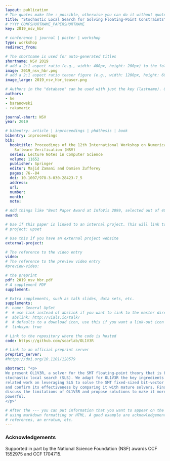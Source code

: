 ```yaml
---
layout: publication
# The quotes make the : possible, otherwise you can do it without quotes
title: "Stochastic Local Search for Solving Floating-Point Constraints"
# YYYY_CONFSHORTNAME_PAPERSHORTNAME
key: 2019_nsv_hbr

# conference | journal | poster | workshop
type: workshop
redirect_from:

# The shortname is used for auto-generated titles
shortname: NSV 2019
# add a 2:1 aspect ratio (e.g., width: 400px, height: 200px) to the folder /assets/images/papers/
image: 2019_nsv_hbr.png
# add a 2:1 aspect ratio teaser figure (e.g., width: 1200px, height: 600px) to the folder /assets/images/papers/
image_large: 2019_nsv_hbr_teaser.png

# Authors in the "database" can be used with just the key (lastname). Others can be written properly.
authors:
- he
- baranowski
- rakamaric

journal-short: NSV
year: 2019

# bibentry: article | inproceedings | phdthesis | book
bibentry: inproceedings
bib:
  booktitle: Proceedings of the 12th International Workshop on Numerical
    Software Verification (NSV)
  series: Lecture Notes in Computer Science
  volume: 11652
  publisher: Springer
  editor: Majid Zamani and Damien Zufferey
  pages: 76--84
  doi: 10.1007/978-3-030-28423-7_5
  address:
  url:
  number:
  month:
  note:

# Add things like "Best Paper Award at InfoVis 2099, selected out of 4000 submissions"
award:

# Use if this paper is linked to an internal project. This will link to the project site
# project: upset

# Use this if you have an external project website
external-project:

# The reference to the video entry
video:
# The reference to the preview video entry
#preview-video:

# the preprint
pdf: 2019_nsv_hbr.pdf
# A supplement PDF
supplement: 

# Extra supplements, such as talk slides, data sets, etc.
supplements:
#- name: General UpSet
#  # use link instead of abslink if you want to link to the master directory
#  abslink: http://vials.io/talk/
#  # defaults to a download icon, use this if you want a link-out icon
#  linksym: true

# Link to the repository where the code is hosted
code: https://github.com/soarlab/OL1V3R

# Link to an official preprint server
preprint_server: 
#https://doi.org/10.1101/128579

abstract: "<p>
We present OL1V3R, a solver for the SMT floating-point theory that is based on
stochastic local search (SLS). We adapt for OL1V3R the key ingredients of
related work on leveraging SLS to solve the SMT fixed-sized bit-vector theory,
and confirm its effectiveness by comparing it with mature solvers. Finally, we
discuss the limitations of OL1V3R and propose solutions to make it more
powerful.
</p>"

# After the --- you can put information that you want to appear on the website
# using markdown formatting or HTML. A good example are acknowledgements, extra
# references, an erratum, etc.
---
```

### Acknowledgements

Supported in part by the National Science Foundation (NSF) awards CCF 1552975
and CCF 1704715.

